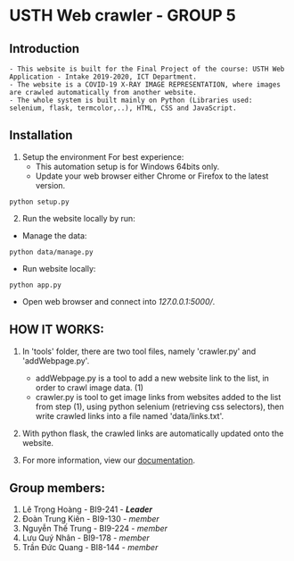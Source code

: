 # USTH Web crawler - GROUP 5

## Introduction

    - This website is built for the Final Project of the course: USTH Web Application - Intake 2019-2020, ICT Department.
    - The website is a COVID-19 X-RAY IMAGE REPRESENTATION, where images are crawled automatically from another website.
    - The whole system is built mainly on Python (Libraries used: selenium, flask, termcolor,..), HTML, CSS and JavaScript.

## Installation

1. Setup the environment
For best experience:
    - This automation setup is for Windows 64bits only.
    - Update your web browser either Chrome or Firefox to the latest version.
```console
python setup.py
```
2. Run the website locally by run:
* Manage the data:
```console
python data/manage.py
```

* Run website locally:
```console
python app.py
```

* Open web browser and connect into *127.0.0.1:5000/*.

## HOW IT WORKS:

1. In 'tools' folder, there are two tool files, namely 'crawler.py' and 'addWebpage.py'.
    - addWebpage.py is a tool to add a new website link to the list, in order to crawl image data. (1)
    - crawler.py is tool to get image links from websites added to the list from step (1), using python selenium (retrieving css selectors), then write crawled links into a file named 'data/links.txt'.
    
2. With python flask, the crawled links are automatically updated onto the website.

3. For more information, view our [documentation](https://docs.google.com/document/d/1bM8w23ge77J3hhJFH-npvPDKrf3ZHwGpgl65mByK6cg/).


## Group members:
1. Lê Trọng Hoàng - BI9-241 - **_Leader_**
2. Đoàn Trung Kiên - BI9-130 - _member_
3. Nguyễn Thế Trung - BI9-224 - _member_
4. Lưu Quý Nhân - BI9-178 - _member_
5. Trần Đức Quang - BI8-144 - _member_
